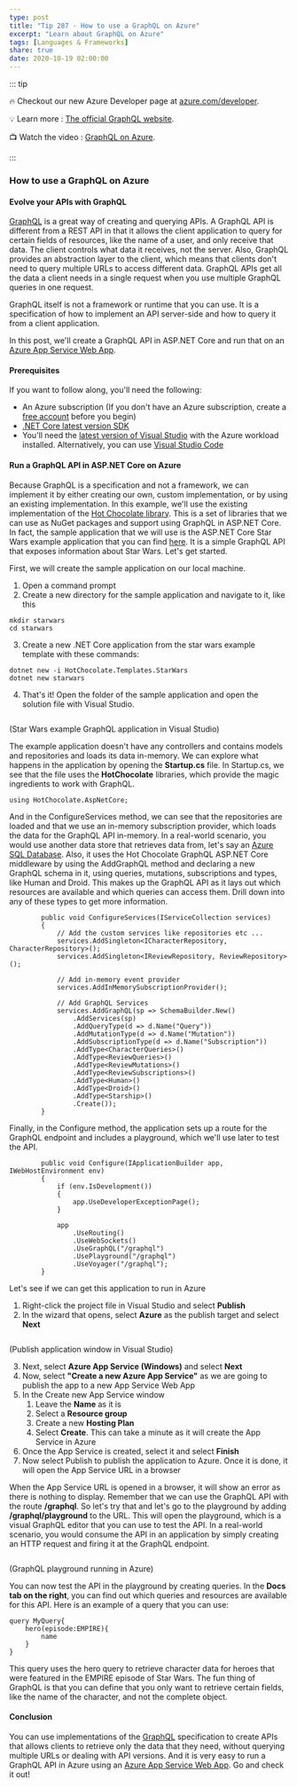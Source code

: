 ```yaml
---
type: post
title: "Tip 287 - How to use a GraphQL on Azure"
excerpt: "Learn about GraphQL on Azure"
tags: [Languages & Frameworks]
share: true
date: 2020-10-19 02:00:00
---
```


::: tip 

:fire: Checkout our new Azure Developer page at [azure.com/developer](https://azure.com/developer?WT.mc_id=azure-azuredevtips-azureappsdev).

:bulb: Learn more : [The official GraphQL website](https://graphql.org/?WT.mc_id=other-azuredevtips-azureappsdev). 

:tv: Watch the video : [GraphQL on Azure](https://youtu.be/4_QfUE71p-4?WT.mc_id=youtube-azuredevtips-azureappsdev).

:::

### How to use a GraphQL on Azure

#### Evolve your APIs with GraphQL
[GraphQL](https://graphql.org/?WT.mc_id=other-azuredevtips-azureappsdev) is a great way of creating and querying APIs. A GraphQL API is different from a REST API in that it allows the client application to query for certain fields of resources, like the name of a user, and only receive that data. The client controls what data it receives, not the server. 
Also, GraphQL provides an abstraction layer to the client, which means that clients don't need to query multiple URLs to access different data. GraphQL APIs get all the data a client needs in a single request when you use multiple GraphQL queries in one request.  

GraphQL itself is not a framework or runtime that you can use. It is a specification of how to implement an API server-side and how to query it from a client application.

In this post, we'll create a GraphQL API in ASP.NET Core and run that on an [Azure App Service Web App](https://azure.microsoft.com/services/app-service/web/?WT.mc_id=azure-azuredevtips-azureappsdev). 

#### Prerequisites
If you want to follow along, you'll need the following:
* An Azure subscription (If you don't have an Azure subscription, create a [free account](https://azure.microsoft.com/free/?WT.mc_id=azure-azuredevtips-azureappsdev) before you begin)
* [.NET Core latest version SDK](https://dotnet.microsoft.com/download/dotnet-core/3.1?WT.mc_id=microsoft-azuredevtips-azureappsdev)
* You'll need the [latest version of Visual Studio](https://visualstudio.microsoft.com/downloads/?WT.mc_id=microsoft-azuredevtips-azureappsdev) with the Azure workload installed. Alternatively, you can use [Visual Studio Code](https://code.visualstudio.com?WT.mc_id=other-azuredevtips-azureappsdev)

#### Run a GraphQL API in ASP.NET Core on Azure
Because GraphQL is a specification and not a framework, we can implement it by either creating our own, custom implementation, or by using an existing implementation. In this example, we'll use the existing implementation of the [Hot Chocolate library](https://hotchocolate.io/?WT.mc_id=other-azuredevtips-azureappsdev). This is a set of libraries that we can use as NuGet packages and support using GraphQL in ASP.NET Core. In fact, the sample application that we will use is the ASP.NET Core Star Wars example application that you can find [here](https://github.com/ChilliCream/hotchocolate?WT.mc_id=github-azuredevtips-azureappsdev). It is a simple GraphQL API that exposes information about Star Wars. Let's get started. 

First, we will create the sample application on our local machine.

1. Open a command prompt
2. Create a new directory for the sample application and navigate to it, like this

```
mkdir starwars
cd starwars
```

3. Create a new .NET Core application from the star wars example template with these commands:

```
dotnet new -i HotChocolate.Templates.StarWars
dotnet new starwars
```

4. That's it! Open the folder of the sample application and open the solution file with Visual Studio. 

<img :src="$withBase('/files/73starwarsexample.png')">

(Star Wars example GraphQL application in Visual Studio)

The example application doesn't have any controllers and contains models and repositories and loads its data in-memory. We can explore what happens in the application by opening the **Startup.cs** file.
In Startup.cs, we see that the file uses the **HotChocolate** libraries, which provide the magic ingredients to work with GraphQL. 

```
using HotChocolate.AspNetCore;
```

And in the ConfigureServices method, we can see that the repositories are loaded and that we use an in-memory subscription provider, which loads the data for the GraphQL API in-memory. In a real-world scenario, you would use another data store that retrieves data from, let's say an [Azure SQL Database](https://azure.microsoft.com/services/sql-database/?WT.mc_id=azure-azuredevtips-azureappsdev). Also, it uses the Hot Chocolate GraphQL ASP.NET Core middleware by using the AddGraphQL method and declaring a new GraphQL schema in it, using queries, mutations, subscriptions and types, like Human and Droid. This makes up the GraphQL API as it lays out which resources are available and which queries can access them. Drill down into any of these types to get more information. 

```
        public void ConfigureServices(IServiceCollection services)
        {
            // Add the custom services like repositories etc ...
            services.AddSingleton<ICharacterRepository, CharacterRepository>();
            services.AddSingleton<IReviewRepository, ReviewRepository>();

            // Add in-memory event provider
            services.AddInMemorySubscriptionProvider();

            // Add GraphQL Services
            services.AddGraphQL(sp => SchemaBuilder.New()
                .AddServices(sp)
                .AddQueryType(d => d.Name("Query"))
                .AddMutationType(d => d.Name("Mutation"))
                .AddSubscriptionType(d => d.Name("Subscription"))
                .AddType<CharacterQueries>()
                .AddType<ReviewQueries>()
                .AddType<ReviewMutations>()
                .AddType<ReviewSubscriptions>()
                .AddType<Human>()
                .AddType<Droid>()
                .AddType<Starship>()
                .Create());
        }
```

Finally, in the Configure method, the application sets up a route for the GraphQL endpoint and includes a playground, which we'll use later to test the API.

```
        public void Configure(IApplicationBuilder app, IWebHostEnvironment env)
        {
            if (env.IsDevelopment())
            {
                app.UseDeveloperExceptionPage();
            }

            app
                .UseRouting()
                .UseWebSockets()
                .UseGraphQL("/graphql")
                .UsePlayground("/graphql")
                .UseVoyager("/graphql");
        }
```

Let's see if we can get this application to run in Azure

1. Right-click the project file in Visual Studio and select **Publish**
2. In the wizard that opens, select **Azure** as the publish target and select **Next**

<img :src="$withBase('/files/73publish.png')">

(Publish application window in Visual Studio)

3. Next, select **Azure App Service (Windows)** and select **Next**
4. Now, select **"Create a new Azure App Service"** as we are going to publish the app to a new App Service Web App
5. In the Create new App Service window
    1. Leave the **Name** as it is
    2. Select a **Resource group**
    3. Create a new **Hosting Plan**
    4. Select **Create**. This can take a minute as it will create the App Service in Azure
6. Once the App Service is created, select it and select **Finish**
7. Now select Publish to publish the application to Azure. Once it is done, it will open the App Service URL in a browser

When the App Service URL is opened in a browser, it will show an error as there is nothing to display. Remember that we can use the GraphQL API with the route **/graphql**. So let's try that and let's go to the playground by adding **/graphql/playground** to the URL. This will open the playground, which is a visual GraphQL editor that you can use to test the API. In a real-world scenario, you would consume the API in an application by simply creating an HTTP request and firing it at the GraphQL endpoint. 

<img :src="$withBase('/files/73playground.png')">

(GraphQL playground running in Azure)

You can now test the API in the playground by creating queries. In the **Docs tab on the right**, you can find out which queries and resources are available for this API. Here is an example of a query that you can use:

```
query MyQuery{
    hero(episode:EMPIRE){
        name
    }
}
```

This query uses the hero query to retrieve character data for heroes that were featured in the EMPIRE episode of Star Wars. The fun thing of GraphQL is that you can define that you only want to retrieve certain fields, like the name of the character, and not the complete object. 

#### Conclusion
You can use implementations of the [GraphQL](https://graphql.org/?WT.mc_id=other-azuredevtips-azureappsdev) specification to create APIs that allows clients to retrieve only the data that they need, without querying multiple URLs or dealing with API versions. And it is very easy to run a GraphQL API in Azure using an [Azure App Service Web App](https://azure.microsoft.com/services/app-service/web/?WT.mc_id=azure-azuredevtips-azureappsdev). Go and check it out!
